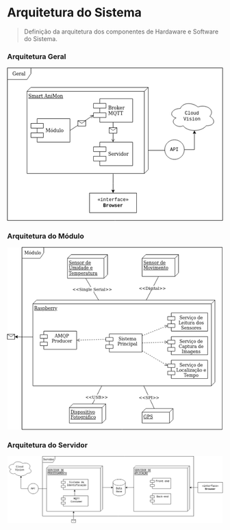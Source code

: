 # Arquitetura do Sistema
> Definição da arquitetura dos componentes de Hardaware e Software do Sistema.



### Arquitetura Geral

![Arquitetura Geral](../images/arquitetura-geral.png)

### Arquitetura do Módulo
![Arquitetura do Módulo](../images/arquitetura-modulo.png)

### Arquitetura do Servidor
![Arquitetura do Servidor](../images/arquitetura-servidor.png)

